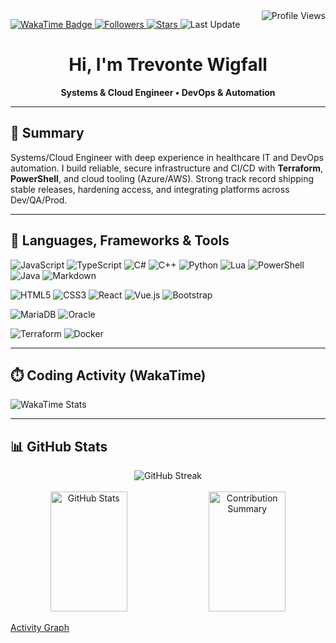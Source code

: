 <!-- Profile Views (reliable) -->
<img align="right" src="https://komarev.com/ghpvc/?username=creationsoftre&style=for-the-badge&label=Profile%20Views" alt="Profile Views"/>

<!-- Badges Row -->
<p align="left">
  <!-- WakaTime badge (UUID-based) — replace YOUR-WAKATIME-UUID -->
  <a href="https://wakatime.com/@creationsoftre">
    <img src="https://wakatime.com/badge/user/YOUR-WAKATIME-UUID.svg?style=for-the-badge" alt="WakaTime Badge"/>
  </a>
  <!-- Followers -->
  <a href="https://github.com/creationsoftre?tab=followers">
    <img src="https://img.shields.io/github/followers/creationsoftre?style=for-the-badge&label=Followers" alt="Followers"/>
  </a>
  <!-- Total Stars (owner + collaborator) -->
  <a href="https://github.com/creationsoftre">
    <img src="https://img.shields.io/github/stars/creationsoftre?affiliations=OWNER%2CCOLLABORATOR&style=for-the-badge&label=Total%20Stars" alt="Stars"/>
  </a>
  <!-- Last Update (this repo) -->
  <img src="https://img.shields.io/github/last-commit/creationsoftre/creationsoftre?style=for-the-badge&label=Last%20Update" alt="Last Update"/>
</p>

<h1 align="center">Hi, I'm Trevonte Wigfall</h1>
<p align="center">
  <b>Systems & Cloud Engineer • DevOps & Automation</b><br/>
</p>

---

## 🚀 Summary
Systems/Cloud Engineer with deep experience in healthcare IT and DevOps automation. I build reliable, secure infrastructure and CI/CD with **Terraform**, **PowerShell**, and cloud tooling (Azure/AWS). Strong track record shipping stable releases, hardening access, and integrating platforms across Dev/QA/Prod.

---

## 🧰 Languages, Frameworks & Tools

<!-- Languages -->
![JavaScript](https://img.shields.io/badge/JavaScript-%23323330.svg?style=for-the-badge&logo=javascript&logoColor=%23F7DF1E)
![TypeScript](https://img.shields.io/badge/TypeScript-%23007ACC.svg?style=for-the-badge&logo=typescript&logoColor=white)
![C#](https://img.shields.io/badge/C%23-%23239120.svg?style=for-the-badge&logo=dotnet&logoColor=white)
![C++](https://img.shields.io/badge/C++-%2300599C.svg?style=for-the-badge&logo=c%2B%2B&logoColor=white)
![Python](https://img.shields.io/badge/Python-3670A0.svg?style=for-the-badge&logo=python&logoColor=ffdd54)
![Lua](https://img.shields.io/badge/Lua-%232C2D72.svg?style=for-the-badge&logo=lua&logoColor=white)
![PowerShell](https://img.shields.io/badge/PowerShell-%235391FE.svg?style=for-the-badge&logo=powershell&logoColor=white)
![Java](https://img.shields.io/badge/Java-%23ED8B00.svg?style=for-the-badge&logo=openjdk&logoColor=white)
![Markdown](https://img.shields.io/badge/Markdown-%23000000.svg?style=for-the-badge&logo=markdown&logoColor=white)

<!-- Web -->
![HTML5](https://img.shields.io/badge/HTML5-%23E34F26.svg?style=for-the-badge&logo=html5&logoColor=white)
![CSS3](https://img.shields.io/badge/CSS3-%231572B6.svg?style=for-the-badge&logo=css3&logoColor=white)
![React](https://img.shields.io/badge/React-%2320232a.svg?style=for-the-badge&logo=react&logoColor=%2361DAFB)
![Vue.js](https://img.shields.io/badge/Vue.js-%2335495e.svg?style=for-the-badge&logo=vuedotjs&logoColor=%234FC08D)
![Bootstrap](https://img.shields.io/badge/Bootstrap-%238511FA.svg?style=for-the-badge&logo=bootstrap&logoColor=white)

<!-- Databases -->
![MariaDB](https://img.shields.io/badge/MariaDB-003545.svg?style=for-the-badge&logo=mariadb&logoColor=white)
![Oracle](https://img.shields.io/badge/Oracle-F80000.svg?style=for-the-badge&logo=oracle&logoColor=white)

<!-- DevOps / Infra -->
![Terraform](https://img.shields.io/badge/Terraform-623CE4.svg?style=for-the-badge&logo=terraform&logoColor=white)
![Docker](https://img.shields.io/badge/Docker-%230db7ed.svg?style=for-the-badge&logo=docker&logoColor=white)

---

## ⏱️ Coding Activity (WakaTime)
<!-- WakaTime card uses your WakaTime USERNAME (after the @ in your profile URL) -->
<img src="https://github-readme-stats.vercel.app/api/wakatime?username=creationsoftre&layout=compact&theme=radical&hide_border=false&cache_seconds=1800&v=1" alt="WakaTime Stats" />

---

## 📊 GitHub Stats

<!-- Streak (stable endpoint) -->
<div align="center">
  <img src="https://streak-stats.demolab.com?user=creationsoftre&theme=radical&hide_border=false" alt="GitHub Streak"/>
</div>

<br/>

<!-- Core stats + profile details -->
<div align="center">
  <img src="https://github-readme-stats.vercel.app/api?username=creationsoftre&theme=radical&hide_border=false&include_all_commits=true&count_private=true" height="192px" width="49.5%" alt="GitHub Stats"/>
  <img src="https://github-profile-summary-cards.vercel.app/api/cards/profile-details?username=creationsoftre&theme=radical" height="192px" width="49.5%" alt="Contribution Summary"/>
</div>

<!-- Optional: Activity graph (comment out if noisy) -->
[Activity Graph](https://github-readme-activity-graph.vercel.app/graph?username=creationsoftre&custom_title=creationsoftre%20GitHub%20Activity%20Graph&area=true&theme=redical)





